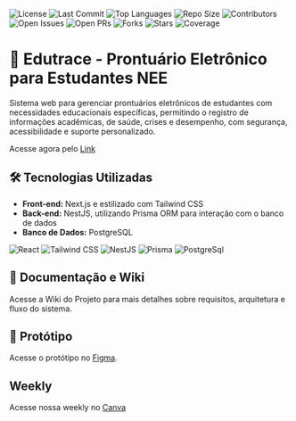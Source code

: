 ![License](https://img.shields.io/github/license/ifpebj-ti/pe-estudantes)
![Last Commit](https://img.shields.io/github/last-commit/ifpebj-ti/pe-estudantes)
![Top Languages](https://img.shields.io/github/languages/top/ifpebj-ti/pe-estudantes)
![Repo Size](https://img.shields.io/github/repo-size/ifpebj-ti/pe-estudantes)
![Contributors](https://img.shields.io/github/contributors/ifpebj-ti/pe-estudantes)
![Open Issues](https://img.shields.io/github/issues/ifpebj-ti/pe-estudantes)
![Open PRs](https://img.shields.io/github/issues-pr/ifpebj-ti/pe-estudantes)
![Forks](https://img.shields.io/github/forks/ifpebj-ti/pe-estudantes)
![Stars](https://img.shields.io/github/stars/ifpebj-ti/pe-estudantes)
![Coverage](https://img.shields.io/badge/Coverage-78.98%25-brightgreen) <!-- COVERAGE_BADGE -->

# 🏫 Edutrace - Prontuário Eletrônico para Estudantes NEE

Sistema web para gerenciar prontuários eletrônicos de estudantes com necessidades educacionais específicas, permitindo o registro de informações acadêmicas, de saúde, crises e desempenho, com segurança, acessibilidade e suporte personalizado.

Acesse agora pelo [Link](https://front.edutrace.site/)

## 🛠 Tecnologias Utilizadas
- **Front-end:** Next.js e estilizado com Tailwind CSS
- **Back-end:** NestJS, utilizando Prisma ORM para interação com o banco de dados
- **Banco de Dados:** PostgreSQL

![React](https://img.shields.io/badge/React-20232A?style=for-the-badge&logo=react&logoColor=61DAFB)  ![Tailwind CSS](https://img.shields.io/badge/Tailwind_CSS-06B6D4?style=for-the-badge&logo=tailwind-css&logoColor=white) ![NestJS](https://img.shields.io/badge/NestJS-E0234E?style=for-the-badge&logo=nestjs&logoColor=white) ![Prisma](https://img.shields.io/badge/Prisma-2D3748?style=for-the-badge&logo=prisma&logoColor=white) ![PostgreSql](https://img.shields.io/badge/postgresql-4169e1?style=for-the-badge&logo=postgresql&logoColor=white)


## 📖 Documentação e Wiki
Acesse a Wiki do Projeto para mais detalhes sobre requisitos, arquitetura e fluxo do sistema.

## 🎨 Protótipo
Acesse o protótipo no [Figma](https://www.figma.com/design/94COnZtjY5Led94oQUzh6y/PEP?node-id=0-1&t=Xo5pCV3UAPm9EPUW-1).

## Weekly
Acesse nossa weekly no [Canva](https://www.canva.com/design/DAGiByfvEHs/WHHpdFuI2by9KzqRQHypkg/edit?utm_content=DAGiByfvEHs&utm_campaign=designshare&utm_medium=link2&utm_source=sharebutton)
